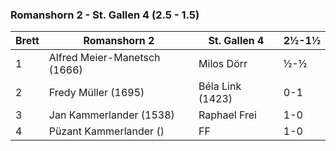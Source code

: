### Romanshorn 2 - St. Gallen 4 (2.5 - 1.5)

| Brett | Romanshorn 2                 | St. Gallen 4     | 2½-1½ |
|-------|------------------------------|------------------|-------|
| 1     | Alfred Meier-Manetsch (1666) | Milos Dörr       | ½-½   |
| 2     | Fredy Müller (1695)          | Béla Link (1423) | 0-1   |
| 3     | Jan Kammerlander (1538)      | Raphael Frei     | 1-0   |
| 4     | Püzant Kammerlander ()       | FF               | 1-0   |
